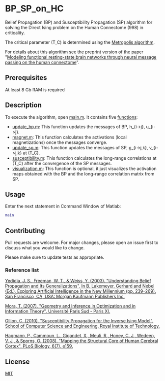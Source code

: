 # BP_SP_on_HC
Belief Propagation (BP) and Susceptibility Propagation (SP) algorithm for solving the Direct Ising problem on the Human Connectome (998) in criticality.

The critical parameter (T_C) is determined using the [Metropolis algorithm]().

For details about this algorithm see the preprint version of the paper "[Modeling functional resting-state brain networks through neural message passing on the human connectome](https://arxiv.org/abs/1906.05369)".

## Prerequisites
At least 8 Gb RAM is required

## Description
To execute the algorithm, open [main.m](main.m). It contains five [functions](functions/):
* [update_bp.m](functions/update_bp.m): This function updates the messages of BP, h_{i->j}, u_{i->j}.
* [magnet.m](functions/magnet.m): This function calculates the activations (local magnetizations) once the messages converge.
* [update_sp.m](functions/update_sp.m): This function updates the messages of SP, g_{i->j,k}, v_{i->j,k} at (T_C).
* [susceptibility.m](functions/susceptibility.m): This function calculates the long-range correlations at (T_C) after the convergence of the SP messages.
* [visualization.m](functions/visualization.m): This function is optional, it just visualizes the activation maps obtained with the BP and the long-range correlation matrix from SP.
  
## Usage
Enter the next statement in Command Window of Matlab:
```matlab
main
```
  
## Contributing
Pull requests are welcome. For major changes, please open an issue first to discuss what you would like to change.

Please make sure to update tests as appropriate.

### Reference list
[Yedidia, J. S., Freeman, W. T., & Weiss, Y. (2003). "Understanding Belief Propagation and Its Generalizations". In B. Lakemeyer, Gerhard and Nebel (Ed.), Exploring Artificial Intelligence in the New Millennium (pp. 239–269). San Francisco, CA, USA: Morgan Kaufmann Publishers Inc.](http://dl.acm.org/citation.cfm?id=779343.779352)

[Mora, T. (2007). "Geometry and Inference in Optimization and in Information Theory". Université Paris Sud - Paris XI.](http://tel.archives-ouvertes.fr/tel-00175221/en/)

[Ollion, C. (2010). "Susceptibility Propagation for the Inverse Ising Model". School of Computer Science and Engineering, Royal Institute of Technology.](https://www.nada.kth.se/utbildning/grukth/exjobb/rapportlistor/2010/rapporter10/ollion_charles_10021.pdf)

[Hagmann, P., Cammoun, L., Gigandet, X., Meuli, R., Honey, C. J., Wedeen, V. J., & Sporns, O. (2008). "Mapping the Structural Core of Human Cerebral Cortex". PLoS Biology, 6(7), e159.](https://doi.org/10.1371/journal.pbio.0060159)

## License
[MIT](https://choosealicense.com/licenses/mit/)
